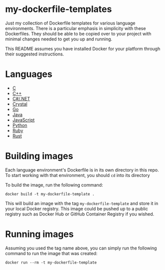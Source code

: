 # my-dockerfile-templates
Just my collection of Dockerfile templates for various language environments. There is a particular emphasis in simplicity with these Dockerfiles. They should be able to be copied over to your project with minimal changes needed to get you up and running.

This README assumes you have installed Docker for your platform through their suggested instructions.

# Languages

* [C](c-cmake/Dockerfile)
* [C++](cpp-cmake/Dockerfile)
* [C#/.NET](dotnet/Dockerfile)
* [Crystal](crystal/Dockerfile)
* [Go](golang/Dockerfile)
* [Java](java/Dockerfile)
* [JavaScript](nodejs/Dockerfile)
* [Python](python/Dockerfile)
* [Ruby](ruby/Dockerfile)
* [Rust](rust/Dockerfile)

# Building images

Each language environment's Dockerfile is in its own directory in this repo. To start working with that environment, you should `cd` into its directory

To build the image, run the following command:

`docker build -t my-dockerfile-template .`

This will build an image with the tag `my-dockerfile-template` and store it in your local Docker registry. This image could be pushed up to a public registry such as Docker Hub or GitHub Container Registry if you wished.

# Running images

Assuming you used the tag name above, you can simply run the following command to run the image that was created:

`docker run --rm -t my-dockerfile-template`
